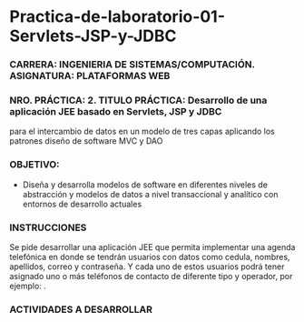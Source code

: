 # Practica-de-laboratorio-01-Servlets-JSP-y-JDBC
### **CARRERA:** INGENIERIA DE SISTEMAS/COMPUTACIÓN. **ASIGNATURA:** PLATAFORMAS WEB
### **NRO. PRÁCTICA:** 2. **TITULO PRÁCTICA:**  Desarrollo de una aplicación JEE basado en Servlets, JSP y JDBC
para el intercambio de datos en un modelo de tres capas aplicando los patrones diseño
de software MVC y DAO
### **OBJETIVO**:
   * Diseña y desarrolla modelos de software en diferentes niveles de abstracción y modelos de datos a nivel
     transaccional y analítico con entornos de desarrollo actuales 

  ### INSTRUCCIONES
  Se pide desarrollar una aplicación JEE que permita implementar una agenda
  telefónica en donde se tendrán usuarios con datos como cedula, nombres,
  apellidos, correo y contraseña. Y cada uno de estos usuarios podrá tener
  asignado uno o más teléfonos de contacto de diferente tipo y operador, por
  ejemplo:
.
###  ACTIVIDADES A DESARROLLAR
